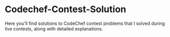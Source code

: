 # Codechef-Contest-Solution
Here you'll find solutions to CodeChef contest problems that I solved during live contests, along with detailed explanations.
